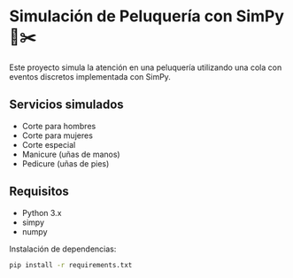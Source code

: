# Simulación de Peluquería con SimPy 🧼✂️

Este proyecto simula la atención en una peluquería utilizando una cola con eventos discretos implementada con SimPy.

## Servicios simulados

- Corte para hombres
- Corte para mujeres
- Corte especial
- Manicure (uñas de manos)
- Pedicure (uñas de pies)

## Requisitos

- Python 3.x
- simpy
- numpy

Instalación de dependencias:

```bash
pip install -r requirements.txt
